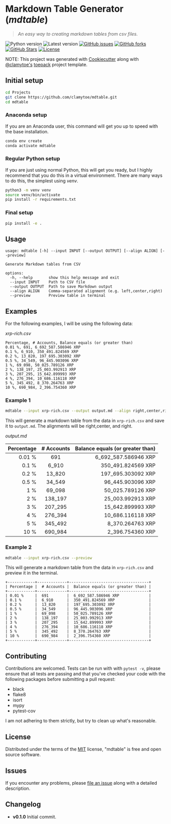 # Markdown Table Generator (*mdtable*)

> *An easy way to creating markdown tables from csv files.*

![Python version][python-version]
![Latest version][latest-version]
[![GitHub issues][issues-image]][issues-url]
[![GitHub forks][fork-image]][fork-url]
[![GitHub Stars][stars-image]][stars-url]
[![License][license-image]][license-url]

NOTE: This project was generated with [Cookiecutter](https://github.com/audreyr/cookiecutter) along with [@clamytoe's](https://github.com/clamytoe) [toepack](https://github.com/clamytoe/toepack) project template.

## Initial setup

```zsh
cd Projects
git clone https://github.com/clamytoe/mdtable.git
cd mdtable
```

### Anaconda setup

If you are an Anaconda user, this command will get you up to speed with the base installation.

```zsh
conda env create
conda activate mdtable
```

### Regular Python setup

If you are just using normal Python, this will get you ready, but I highly recommend that you do this in a virtual environment.
There are many ways to do this, the simplest using *venv*.

```zsh
python3 -m venv venv
source venv/bin/activate
pip install -r requirements.txt
```

### Final setup

```zsh
pip install -e .
```

## Usage

```text
usage: mdtable [-h] --input INPUT [--output OUTPUT] [--align ALIGN] [--preview]

Generate Markdown tables from CSV

options:
  -h, --help       show this help message and exit
  --input INPUT    Path to CSV file
  --output OUTPUT  Path to save Markdown output
  --align ALIGN    Comma-separated alignment (e.g. left,center,right)
  --preview        Preview table in terminal
```

## Examples

For the following examples, I will be using the following data:

*xrp-rich.csv*

```csv
Percentage, # Accounts, Balance equals (or greater than)
0.01 %, 691, 6_692_587.586946 XRP
0.1 %, 6_910, 350_491.824569 XRP
0.2 %, 13_820, 197_695.303092 XRP
0.5 %, 34_549, 96_445.903096 XRP
1 %, 69_098, 50_025.789126 XRP
2 %, 138_197, 25_003.992913 XRP
3 %, 207_295, 15_642.899993 XRP
4 %, 276_394, 10_686.116118 XRP
5 %, 345_492, 8_370.264763 XRP
10 %, 690_984, 2_396.754360 XRP
```

### Example 1

```zsh
mdtable --input xrp-rich.csv --output output.md --align right,center,right
```

This will generate a markdown table from the data in `xrp-rich.csv` and save it to `output.md`. The alignments will be right,center, and right.

*output.md*

| Percentage |  # Accounts |  Balance equals (or greater than) |
| ---: | :---: | ---: |
| 0.01 % |  691 |  6_692_587.586946 XRP |
| 0.1 % |  6_910 |  350_491.824569 XRP |
| 0.2 % |  13_820 |  197_695.303092 XRP |
| 0.5 % |  34_549 |  96_445.903096 XRP |
| 1 % |  69_098 |  50_025.789126 XRP |
| 2 % |  138_197 |  25_003.992913 XRP |
| 3 % |  207_295 |  15_642.899993 XRP |
| 4 % |  276_394 |  10_686.116118 XRP |
| 5 % |  345_492 |  8_370.264763 XRP |
| 10 % |  690_984 |  2_396.754360 XRP |

### Example 2

```zsh
mdtable --input xrp-rich.csv --preview
```

This will generate a markdown table from the data in `xrp-rich.csv` and preview it in the terminal.

```text
+------------+-------------+-----------------------------------+
| Percentage |  # Accounts |  Balance equals (or greater than) |
+------------+-------------+-----------------------------------+
| 0.01 %     |  691        |  6_692_587.586946 XRP             |
| 0.1 %      |  6_910      |  350_491.824569 XRP               |
| 0.2 %      |  13_820     |  197_695.303092 XRP               |
| 0.5 %      |  34_549     |  96_445.903096 XRP                |
| 1 %        |  69_098     |  50_025.789126 XRP                |
| 2 %        |  138_197    |  25_003.992913 XRP                |
| 3 %        |  207_295    |  15_642.899993 XRP                |
| 4 %        |  276_394    |  10_686.116118 XRP                |
| 5 %        |  345_492    |  8_370.264763 XRP                 |
| 10 %       |  690_984    |  2_396.754360 XRP                 |
+------------+-------------+-----------------------------------+
```

## Contributing

Contributions are welcomed.
Tests can be run with with `pytest -v`, please ensure that all tests are passing and that you've checked your code with the following packages before submitting a pull request:

* black
* flake8
* isort
* mypy
* pytest-cov

I am not adhering to them strictly, but try to clean up what's reasonable.

## License

Distributed under the terms of the [MIT](https://opensource.org/licenses/MIT) license, "mdtable" is free and open source software.

## Issues

If you encounter any problems, please [file an issue](https://github.com/clamytoe/toepack/issues) along with a detailed description.

## Changelog

* **v0.1.0** Initial commit.

[python-version]:https://img.shields.io/badge/python-3.13.3-brightgreen.svg
[latest-version]:https://img.shields.io/badge/version-0.1.0-blue.svg
[issues-image]:https://img.shields.io/github/issues/clamytoe/mdtable.svg
[issues-url]:https://github.com/clamytoe/mdtable/issues
[fork-image]:https://img.shields.io/github/forks/clamytoe/mdtable.svg
[fork-url]:https://github.com/clamytoe/mdtable/network
[stars-image]:https://img.shields.io/github/stars/clamytoe/mdtable.svg
[stars-url]:https://github.com/clamytoe/mdtable/stargazers
[license-image]:https://img.shields.io/github/license/clamytoe/mdtable.svg
[license-url]:https://github.com/clamytoe/mdtable/blob/main/LICENSE
